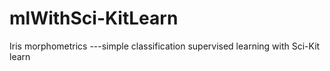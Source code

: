 # mlWithSci-KitLearn
 Iris morphometrics ---simple classification supervised learning with Sci-Kit learn
